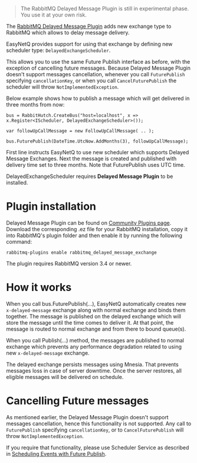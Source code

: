> The RabbitMQ Delayed Message Plugin is still in experimental phase.<br/>
> You use it at your own risk.


The [RabbitMQ Delayed Message Plugin](https://github.com/rabbitmq/rabbitmq-delayed-message-exchange/) adds new exchange type to RabbitMQ which allows to delay message delivery.

EasyNetQ provides support for using that exchange by defining new scheduler type: `DelayedExchangeScheduler`. 

This allows you to use the same Future Publish interface as before, with the exception of cancelling future messages. Because Delayed Message Plugin doesn't support messages cancellation, whenever you call `FuturePublish` specifying `cancellationKey`, or when you call `CancelFuturePublish` the scheduler will throw `NotImplementedException`.

Below example shows how to publish a message which will get delivered in three months from now:
```
bus = RabbitHutch.CreateBus("host=localhost", x => x.Register<IScheduler, DelayedExchangeScheduler>());

var followUpCallMessage = new FollowUpCallMessage( .. );

bus.FuturePublish(DateTime.UtcNow.AddMonths(3), followUpCallMessage);
```

First line instructs EasyNetQ to use new scheduler which supports Delayed Message Exchanges. Next the message is created and published with delivery time set to three months. Note that FuturePublish uses UTC time.

DelayedExchangeScheduler requires **Delayed Message Plugin** to be installed.

# Plugin installation

Delayed Message Plugin can be found on [Community Plugins page](http://www.rabbitmq.com/community-plugins.html). Download the corresponding .ez file for your RabbitMQ installation, copy it into RabbitMQ's plugin folder and then enable it by running the following command:
```
rabbitmq-plugins enable rabbitmq_delayed_message_exchange
```
The plugin requires RabbitMQ version 3.4 or newer.

# How it works

When you call bus.FuturePublish(...), EasyNetQ automatically creates new `x-delayed-message` exchange along with normal exchange and binds them together. The message is published on the delayed exchange which will store the message until the time comes to deliver it. At that point, the message is routed to normal exchange and from there to bound queue(s).

When you call Publish(...) method, the messages are published to normal exchange which prevents any performance degradation related to using new `x-delayed-message` exchange.

The delayed exchange persists messages using Mnesia. That prevents messages loss in case of server downtime. Once the server restores, all eligible messages will be delivered on schedule.

# Cancelling Future messages

As mentioned earlier, the Delayed Message Plugin doesn't support messages cancellation, hence this functionality is not supported. Any call to `FuturePublish` specifying `cancellationKey`, or to `CancelFuturePublish` will throw `NotImplementedException`.

If you require that functionality, please use Scheduler Service as described in [Scheduling Events with Future Publish](https://github.com/EasyNetQ/EasyNetQ/wiki/Scheduling-Events-with-Future-Publish).